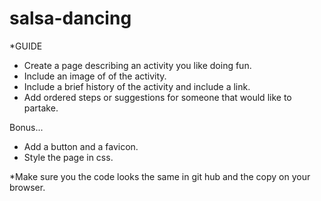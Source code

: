 # salsa-dancing

\*GUIDE

- Create a page describing an activity you like doing fun.
- Include an image of of the activity.
- Include a brief history of the activity and include a link.
- Add ordered steps or suggestions for someone that would like to partake.

Bonus...

- Add a button and a favicon.
- Style the page in css.

*Make sure you the code looks the same in git hub and the copy on your browser.

